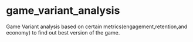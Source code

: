 # game_variant_analysis
Game Variant analysis based on certain metrics(engagement,retention,and economy) to find out best version of the game.
